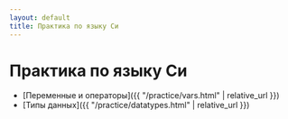 ```yaml
---
layout: default
title: Практика по языку Си
---
```


# Практика по языку Си

* [Переменные и операторы]({{ "/practice/vars.html" | relative_url }})
* [Типы данных]({{ "/practice/datatypes.html" | relative_url }})